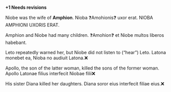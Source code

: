 **+1 Needs revisions**

Niobe was the wife of **Amphion**. 
Nioba ❓Amohionis❓ uxor erat.  NIOBA AMPHIONI UXORIS ERAT.

Amphion and Niobe had many children. 
❓Amohion❓ et Niobe multos liberos habebant.

Leto repeatedly warned her, but Niobe did not listen to (“hear”) Leto.
Latona monebet ea, Nioba no audiuit Latona.❌

Apollo, the son of the latter woman, killed the sons of the former woman.
Apollo Latonae filius interfecit Niobae filii❌

His sister Diana killed her daughters.
Diana soror eius interfecit filiae eius.❌
